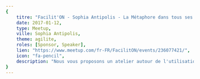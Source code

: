 ```yaml
---
{
	titre: "Facilit'ON - Sophia Antipolis - La Métaphore dans tous ses états",
	date: 2017-01-12,
	type: Meetup,
	ville: Sophia Antipolis,
	theme: agilite,
	roles: [Sponsor, Speaker],
	lien: "https://www.meetup.com/fr-FR/FacilitON/events/236077421/",
	icon: "fa-pencil",
	description: "Nous vous proposons un atelier autour de l'utilisation de la Métaphore en facilitation et en facilitation graphique."
}
---
```

